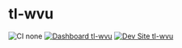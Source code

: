 # tl-wvu

![CI none](https://img.shields.io/badge/ci-none-orange.svg)
[![Dashboard tl-wvu](https://img.shields.io/badge/dashboard-tl_wvu-yellow.svg)](https://dashboard.pantheon.io/sites/25419b35-56dd-461c-8e9d-728fa403c412#dev/code)
[![Dev Site tl-wvu](https://img.shields.io/badge/site-tl_wvu-blue.svg)](http://dev-tl-wvu.pantheonsite.io/)